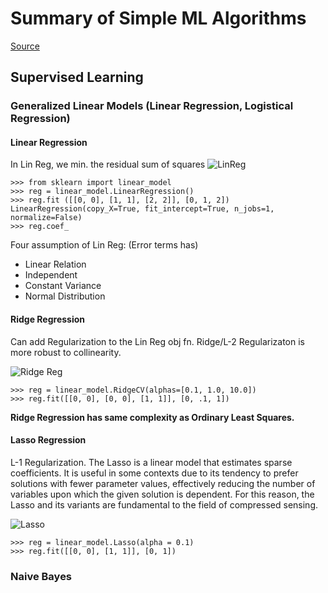 # Summary of Simple ML Algorithms

[Source](http://scikit-learn.org/stable/user_guide.html)

## Supervised Learning

### Generalized Linear Models (Linear Regression, Logistical Regression)
#### Linear Regression
In Lin Reg, we min. the residual sum of squares
![LinReg](http://scikit-learn.org/stable/_images/math/e8e92a5482d9327d939e7a17946a8a1b98006018.png)

```
>>> from sklearn import linear_model
>>> reg = linear_model.LinearRegression()
>>> reg.fit ([[0, 0], [1, 1], [2, 2]], [0, 1, 2])
LinearRegression(copy_X=True, fit_intercept=True, n_jobs=1, normalize=False)
>>> reg.coef_
```

Four assumption of Lin Reg: (Error terms has)
- Linear Relation
- Independent
- Constant Variance
- Normal Distribution

#### Ridge Regression
Can add Regularization to the Lin Reg obj fn. Ridge/L-2 Regularizaton is more robust to collinearity.

![Ridge Reg](http://scikit-learn.org/stable/_images/math/48dbdad39c89539c714a825c0c0d5524eb526851.png)

```
>>> reg = linear_model.RidgeCV(alphas=[0.1, 1.0, 10.0])
>>> reg.fit([[0, 0], [0, 0], [1, 1]], [0, .1, 1])
```

**Ridge Regression has same complexity as Ordinary Least Squares.**

#### Lasso Regression
L-1 Regularization. The Lasso is a linear model that estimates sparse coefficients. It is useful in some contexts due to its tendency to prefer solutions with fewer parameter values, effectively reducing the number of variables upon which the given solution is dependent. For this reason, the Lasso and its variants are fundamental to the field of compressed sensing.

![Lasso](http://scikit-learn.org/stable/_images/math/07c30d8004d4406105b2547be4f3050048531656.png)

```
>>> reg = linear_model.Lasso(alpha = 0.1)
>>> reg.fit([[0, 0], [1, 1]], [0, 1])
```

### Naive Bayes

